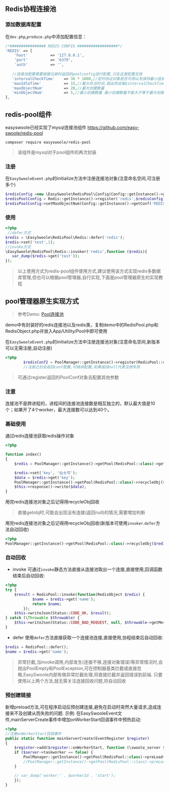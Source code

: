 ## Redis协程连接池

### 添加数据库配置
在`dev.php`,`produce.php`中添加配置信息：
```php
/*################ REDIS CONFIG ##################*/
'REDIS' => [
    'host'          => '127.0.0.1',
    'port'          => '6379',
    'auth'          => '',
    
   //连接池配置需要根据注册时返回的poolconfig进行配置,只在这里配置无效
   'intervalCheckTime'    => 30 * 1000,//定时验证对象是否可用以及保持最小连接的间隔时间
   'maxIdleTime'          => 15,//最大存活时间,超出则会每$intervalCheckTime/1000秒被释放
   'maxObjectNum'         => 20,//最大创建数量
   'minObjectNum'         => 5,//最小创建数量 最小创建数量不能大于等于最大创建
],
```
## redis-pool组件

easyswoole已经实现了mysql连接池组件 https://github.com/easy-swoole/redis-pool
```
composer require easyswoole/redis-pool
```
> 该组件是mysql对于pool组件的再次封装

### 注册
在```EasySwooleEvent.php```的initialize方法中注册连接池对象(注意命名空间,可注册多个)
```php
$redisConfig =new \EasySwoole\RedisPool\Config(Config::getInstance()->getConf('REDIS'));
$redisPoolConfig = Redis::getInstance()->register('redis',$redisConfig);
$redisPoolConfig->setMaxObjectNum(Config::getInstance()->getConf('REDIS.maxObjectNum'));
```
### 使用
```php
<?php
 //defer方式
$redis = \EasySwoole\RedisPool\Redis::defer('redis');
$redis->set('test',1);
//invoke方式
\EasySwoole\RedisPool\Redis::invoker('redis',function ($redis){
   var_dump($redis->get('test'));
});
```
> 以上使用方式为redis-pool组件使用方式,建议使用该方式实现redis多数据库管理,但也可以根据pool管理器,自行实现,下面是pool管理器原生的实现教程

## pool管理器原生实现方式

> 参考Demo: [Pool连接池](https://github.com/easy-swoole/demo/tree/3.x-pool)

demo中有封装好的redis连接池以及redis类，复制demo中的RedisPool.php和RedisObject.php并放入App/Utility/Pool中即可使用

在```EasySwooleEvent.php```的initialize方法中注册连接池对象(注意命名空间,新版本可以无需注册,自动注册)
```php
<?php
        $redisConf2 = PoolManager::getInstance()->register(RedisPool::class, Config::getInstance()->getConf('REDIS.POOL_MAX_NUM'));
        //注册之后会返回conf配置,可继续配置,如果返回null代表注册失败
```
> 可通过register返回的PoolConf对象去配置其他参数


### 注意
连接池不是跨进程的，进程间的连接池连接数是相互独立的，默认最大值是10个；如果开了4个worker，最大连接数可以达到40个。


### 基础使用

通过redis连接池获取redis操作对象

```php
<?php

function index()
{
    $redis = PoolManager::getInstance()->getPool(RedisPool::class)->getObj();

    $redis->set('key', '仙士可');
    $data = $redis->get('key');
    PoolManager::getInstance()->getPool(RedisPool::class)->recycleObj($redis);
    $this->response()->write($data);
}
```
用完redis连接池对象之后记得用recycleObj回收
> 直接getobj时,可能会出现没有连接(返回null)的情况,需要增加判断  

用完redis连接池对象之后记得用recycleObj回收(新版本可使用`invoker`.`defer`方法自动回收)

```php
<?php
PoolManager::getInstance()->getPool(RedisPool::class)->recycleObj($redis);
```

### 自动回收
* invoke
可通过`invoke`静态方法直接从连接池取出一个连接,直接使用,回调函数结束后自动回收:
```php
<?php
try {
    $result = RedisPool::invoke(function(RedisObject $redis) {
            $name = $redis->get('name');
            return $name;
        });
    $this->writeJson(Status::CODE_OK, $result);
} catch (\Throwable $throwable) {
    $this->writeJson(Status::CODE_BAD_REQUEST, null, $throwable->getMessage());
}
```
* defer
使用`defer`方法直接获取一个连接池连接,直接使用,协程结束后自动回收:
````php
$redis = RedisPool::defer();
$name = $redis->get('name');
````
> 异常拦截,当invoke调用,内部发生(连接不够,连接对象错误)等异常情况时,会抛出PoolEmpty和PoolException,可在控制器基类拦截或直接忽略,EasySwoole内部有做异常拦截处理,将直接拦截并返回错误到前端.
> 只要使用以上两个方法,就无需关注连接回收问题,将自动回收

### 预创建链接
新增preload方法,可在程序启动后预创建连接,避免在启动时突然大量请求,造成连接来不及创建从而失败的问题.
示例:
在EasySwooleEvent文件,mainServerCreate事件中增加onWorkerStart回调事件中预热启动:
```php
<?php
//注册onWorkerStart回调事件
public static function mainServerCreate(EventRegister $register)
{
    $register->add($register::onWorkerStart, function (\swoole_server $server, int $workerId) {
    if ($server->taskworker == false) {
        PoolManager::getInstance()->getPool(RedisPool::class)->preLoad(1);
        //PoolManager::getInstance()->getPool(RedisPool::class)->preLoad(预创建数量,必须小于连接池最大数量);
    }

    // var_dump('worker:' . $workerId . 'start');
    });
}
```

